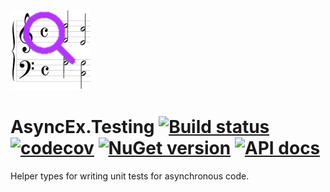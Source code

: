 ![Logo](src/icon.png)

# AsyncEx.Testing [![Build status](https://github.com/StephenCleary/AsyncEx.Testing/workflows/Build/badge.svg)](https://github.com/StephenCleary/AsyncEx.Testing/actions?query=workflow%3ABuild) [![codecov](https://codecov.io/gh/StephenCleary/AsyncEx.Testing/branch/master/graph/badge.svg)](https://codecov.io/gh/StephenCleary/AsyncEx.Testing) [![NuGet version](https://badge.fury.io/nu/Nito.AsyncEx.Testing.svg)](https://www.nuget.org/packages/Nito.AsyncEx.Testing) [![API docs](https://img.shields.io/badge/API-dotnetapis-blue.svg)](http://dotnetapis.com/pkg/Nito.AsyncEx.Testing)

Helper types for writing unit tests for asynchronous code.

